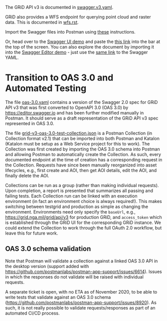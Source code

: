 The GRiD API v3 is documented in [swagger.v3.yaml](swagger.v3.yaml).

GRiD also provides a WFS endpoint for querying point cloud and raster data.
This is documented in [wfs.rst](wfs.rst).

Import the Swagger files into Postman using
[these](https://www.getpostman.com/docs/importing_swagger) instructions.

Or, head over to the [Swagger UI demo](http://petstore.swagger.io/) and paste
the [this
link](https://raw.githubusercontent.com/CRREL/GRiD-API/master/swagger.v3.yaml)
into the bar at the top of the screen. You can also explore the document by
importing it into the [Swagger Editor demo](http://editor.swagger.io/#/) - just
use the [same
link](https://raw.githubusercontent.com/CRREL/GRiD-API/master/swagger.v3.yaml)
to the Swagger YAML.

# Transition to OAS 3.0 and Automated Testing

The file [oas-3.0.yaml](oas-3.0.yaml) contains a version of the Swagger 2.0
spec for GRiD API v3 that was first converted to OpenAPI 3.0 (OAS 3.0) by
https://editor.swagger.io and has been further modified manually in Postman. It
should serve as a draft representation of the GRiD API v3 spec represented in
OAS 3.0.

The file
[grid-v3-oas-3.0-test-collection.json](grid-v3-oas-3.0-test-collection.json) is
a Postman Collection (in Collection format v2.1) that can be imported into both
Postman and Katalon (Katalon must be setup as a Web Service project for this to
work). The Collection was first created by importing the OAS 3.0 schema into
Postman and allowing Postman to automatically create the Collection. As such,
every documented endpoint at the time of creation has a corresponding request
in the Collection. Requests have since been manually reorganized into asset
lifecycles, e.g., first create and AOI, then get AOI details, edit the AOI, and
finally delete the AOI.

Collections can be run as a group (rather than making individual requests).
Upon completion, a report is presented that summarizes all passing and failing
tests. Each Collection run can be linked with an execution environment (in fact
an environment choice is always required!). This makes switching between
testgrid and production as simple as changing the environment. Environments
need only specify the `baseUrl`, e.g., https://grid.nga.mil/grid/api/v3 for
production GRiD, and `access_token` which is established through the GRiD UI
for the corresponding GRiD instance. We could extend the Collection to work
through the full OAuth 2.0 workflow, but leave this for future work.

## OAS 3.0 schema validation

Note that Postman will validate a collection against a linked OAS 3.0 API in
the desktop version (support added with
https://github.com/postmanlabs/postman-app-support/issues/6614). Issues in
which the responses do not validate will be raised with individual requests.

A separate ticket is open, with no ETA as of November 2020, to be able to write
tests that validate against an OAS 3.0 schema
(https://github.com/postmanlabs/postman-app-support/issues/8920). As such, it
is not really possible to validate requests/responses as part of an automated
CI/CD process.
